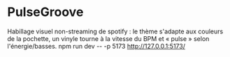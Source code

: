 # PulseGroove

Habillage visuel non-streaming de spotify : le thème s'adapte aux couleurs de la pochette, un vinyle tourne à la vitesse du BPM et « pulse » selon l'énergie/basses.
npm run dev -- -p 5173
http://127.0.0.1:5173/
